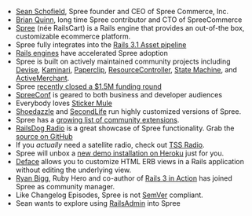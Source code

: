 * [Sean Schofield](http://twitter.com/uberzealot), Spree founder and CEO of Spree Commerce, Inc.
* [Brian Quinn](http://twitter.com/briandq), long time Spree contributor and CTO of SpreeCommerce
* [Spree](http://spreecommerce.com/) (née RailsCart) is a Rails engine that provides an out-of-the box, customizable ecommerce platform.
* Spree fully integrates into the [Rails 3.1 Asset pipeline](http://guides.rubyonrails.org/asset_pipeline.html)
* [Rails engines](http://railscasts.com/episodes/149-rails-engines) have accelerated Spree adoption
* Spree is built on actively maintained community projects including [Devise](https://github.com/plataformatec/devise), [Kaminari](https://github.com/amatsuda/kaminari), [Paperclip](https://github.com/thoughtbot/paperclip), [ResourceController](https://github.com/jamesgolick/resource_controller), [State Machine](https://github.com/pluginaweek/state_machine), and [ActiveMerchant](http://activemerchant.org/).
* Spree [recently closed a $1.5M funding round](http://spreecommerce.com/blog/2011/10/10/spree-seed-funding/)
* [SpreeConf](http://spreeconf.com/) is geared to both business and developer audiences
* Everybody loves [Sticker Mule](http://www.stickermule.com/)
* [Shoedazzle](http://www.shoedazzle.com/) and [SecondLife](http://secondlife.com/shop/?lang=en-US) run highly customized versions of Spree.
* Spree has a [growing list of community extensions](https://github.com/search?q=spree).
* [RailsDog Radio](http://demo.spreecommerce.com/) is a great showcase of Spree functionality. Grab the [source on GitHub](https://github.com/spree/spree_rdr_theme)
* If you _actually_ need a satellite radio, check out [TSS Radio](http://www.tss-radio.com/).
* Spree will unbox a [new demo installation on Heroku](http://spreecommerce.com/demo) just for you.
* [Deface](https://github.com/railsdog/deface) allows you to customize HTML ERB views in a Rails application without editing the underlying view.
* [Ryan Bigg](http://ryanbigg.com/), Ruby Hero and co-author of [Rails 3 in Action](http://manning.com/katz) has joined Spree as community manager.
* Like Changelog Episodes, Spree is not [SemVer](http://semver.org/) compliant.
* Sean wants to explore using [RailsAdmin](http://thechangelog.com/post/2336985491/railsadmin-rails-3-engine-to-view-your-data) into Spree